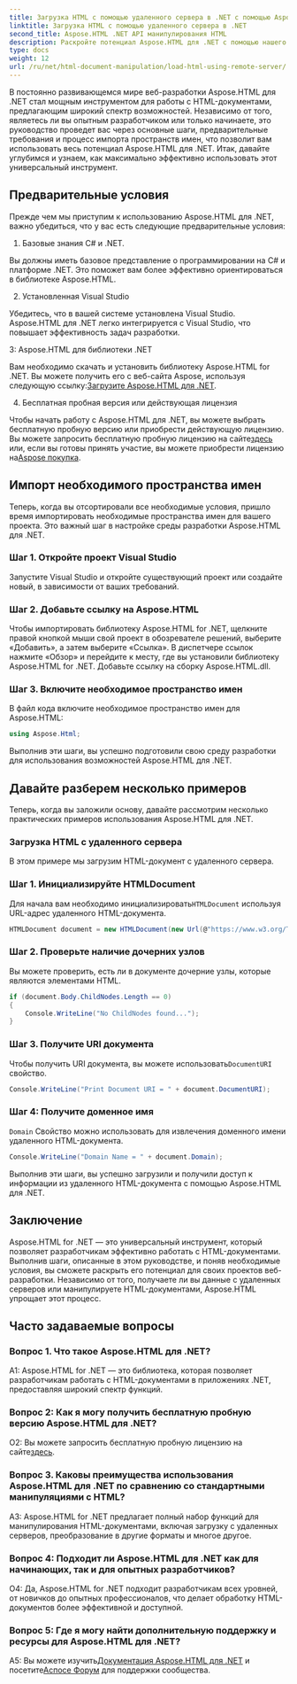 ```yaml
---
title: Загрузка HTML с помощью удаленного сервера в .NET с помощью Aspose.HTML
linktitle: Загрузка HTML с помощью удаленного сервера в .NET
second_title: Aspose.HTML .NET API манипулирования HTML
description: Раскройте потенциал Aspose.HTML для .NET с помощью нашего подробного руководства. Узнайте, как импортировать пространства имен, получать доступ к удаленным HTML-документам и многое другое.
type: docs
weight: 12
url: /ru/net/html-document-manipulation/load-html-using-remote-server/
---
```


В постоянно развивающемся мире веб-разработки Aspose.HTML для .NET стал мощным инструментом для работы с HTML-документами, предлагающим широкий спектр возможностей. Независимо от того, являетесь ли вы опытным разработчиком или только начинаете, это руководство проведет вас через основные шаги, предварительные требования и процесс импорта пространств имен, что позволит вам использовать весь потенциал Aspose.HTML для .NET. Итак, давайте углубимся и узнаем, как максимально эффективно использовать этот универсальный инструмент.

## Предварительные условия

Прежде чем мы приступим к использованию Aspose.HTML для .NET, важно убедиться, что у вас есть следующие предварительные условия:

1. Базовые знания C# и .NET.

Вы должны иметь базовое представление о программировании на C# и платформе .NET. Это поможет вам более эффективно ориентироваться в библиотеке Aspose.HTML.

2. Установленная Visual Studio

Убедитесь, что в вашей системе установлена Visual Studio. Aspose.HTML для .NET легко интегрируется с Visual Studio, что повышает эффективность задач разработки.

3: Aspose.HTML для библиотеки .NET

 Вам необходимо скачать и установить библиотеку Aspose.HTML for .NET. Вы можете получить его с веб-сайта Aspose, используя следующую ссылку:[Загрузите Aspose.HTML для .NET](https://releases.aspose.com/html/net/).

4. Бесплатная пробная версия или действующая лицензия

 Чтобы начать работу с Aspose.HTML для .NET, вы можете выбрать бесплатную пробную версию или приобрести действующую лицензию. Вы можете запросить бесплатную пробную лицензию на сайте[здесь](https://releases.aspose.com/) или, если вы готовы принять участие, вы можете приобрести лицензию на[Aspose покупка](https://purchase.aspose.com/buy).

## Импорт необходимого пространства имен

Теперь, когда вы отсортировали все необходимые условия, пришло время импортировать необходимые пространства имен для вашего проекта. Это важный шаг в настройке среды разработки Aspose.HTML для .NET.

### Шаг 1. Откройте проект Visual Studio

Запустите Visual Studio и откройте существующий проект или создайте новый, в зависимости от ваших требований.

### Шаг 2. Добавьте ссылку на Aspose.HTML

Чтобы импортировать библиотеку Aspose.HTML for .NET, щелкните правой кнопкой мыши свой проект в обозревателе решений, выберите «Добавить», а затем выберите «Ссылка». В диспетчере ссылок нажмите «Обзор» и перейдите к месту, где вы установили библиотеку Aspose.HTML for .NET. Добавьте ссылку на сборку Aspose.HTML.dll.

### Шаг 3. Включите необходимое пространство имен

В файл кода включите необходимое пространство имен для Aspose.HTML:

```csharp
using Aspose.Html;
```

Выполнив эти шаги, вы успешно подготовили свою среду разработки для использования возможностей Aspose.HTML для .NET.

## Давайте разберем несколько примеров

Теперь, когда вы заложили основу, давайте рассмотрим несколько практических примеров использования Aspose.HTML для .NET.

### Загрузка HTML с удаленного сервера

В этом примере мы загрузим HTML-документ с удаленного сервера.

### Шаг 1. Инициализируйте HTMLDocument

 Для начала вам необходимо инициализировать`HTMLDocument` используя URL-адрес удаленного HTML-документа.

```csharp
HTMLDocument document = new HTMLDocument(new Url(@"https://www.w3.org/TR/html5/"));
```

### Шаг 2. Проверьте наличие дочерних узлов

Вы можете проверить, есть ли в документе дочерние узлы, которые являются элементами HTML.

```csharp
if (document.Body.ChildNodes.Length == 0)
{
    Console.WriteLine("No ChildNodes found...");
}
```

### Шаг 3. Получите URI документа

 Чтобы получить URI документа, вы можете использовать`DocumentURI` свойство.

```csharp
Console.WriteLine("Print Document URI = " + document.DocumentURI);
```

### Шаг 4: Получите доменное имя

`Domain` Свойство можно использовать для извлечения доменного имени удаленного HTML-документа.

```csharp
Console.WriteLine("Domain Name = " + document.Domain);
```

Выполнив эти шаги, вы успешно загрузили и получили доступ к информации из удаленного HTML-документа с помощью Aspose.HTML для .NET.

## Заключение

Aspose.HTML for .NET — это универсальный инструмент, который позволяет разработчикам эффективно работать с HTML-документами. Выполнив шаги, описанные в этом руководстве, и поняв необходимые условия, вы сможете раскрыть его потенциал для своих проектов веб-разработки. Независимо от того, получаете ли вы данные с удаленных серверов или манипулируете HTML-документами, Aspose.HTML упрощает этот процесс.

## Часто задаваемые вопросы

### Вопрос 1. Что такое Aspose.HTML для .NET?

A1: Aspose.HTML for .NET — это библиотека, которая позволяет разработчикам работать с HTML-документами в приложениях .NET, предоставляя широкий спектр функций.

### Вопрос 2: Как я могу получить бесплатную пробную версию Aspose.HTML для .NET?

 О2: Вы можете запросить бесплатную пробную лицензию на сайте[здесь](https://releases.aspose.com/).

### Вопрос 3. Каковы преимущества использования Aspose.HTML для .NET по сравнению со стандартными манипуляциями с HTML?

A3: Aspose.HTML for .NET предлагает полный набор функций для манипулирования HTML-документами, включая загрузку с удаленных серверов, преобразование в другие форматы и многое другое.

### Вопрос 4: Подходит ли Aspose.HTML для .NET как для начинающих, так и для опытных разработчиков?

О4: Да, Aspose.HTML for .NET подходит разработчикам всех уровней, от новичков до опытных профессионалов, что делает обработку HTML-документов более эффективной и доступной.

### Вопрос 5: Где я могу найти дополнительную поддержку и ресурсы для Aspose.HTML для .NET?

 A5: Вы можете изучить[Документация Aspose.HTML для .NET](https://reference.aspose.com/html/net/) и посетите[Аспосе Форум](https://forum.aspose.com/) для поддержки сообщества.